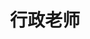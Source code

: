 ---
page_id: Administrative Staff
layout: profiles
permalink: /administrative-staff/
title: 行政老师
description: 
nav: false
nav_order: 2

profiles:
  # if you want to include more than one profile, just replicate the following block
  - align: left
    image: dimingyang.jpg
    content: about_di.md
    image_circular: false # crops the image to make it circular
    more_info: 

---